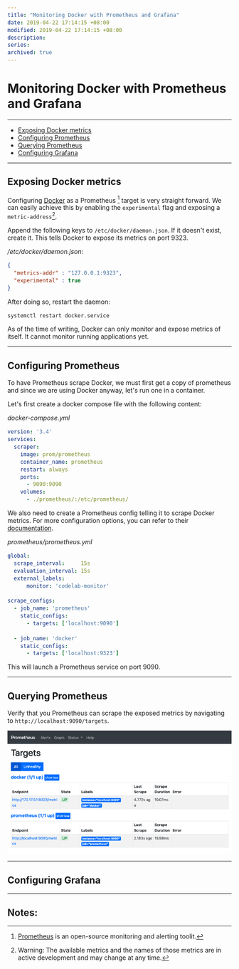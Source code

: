 ```yaml
---
title: "Monitoring Docker with Prometheus and Grafana"
date: 2019-04-22 17:14:15 +08:00
modified: 2019-04-22 17:14:15 +08:00
description:
series:
archived: true
---
```


# Monitoring Docker with Prometheus and Grafana

___


- [Exposing Docker metrics](#exposing-docker-metrics)
- [Configuring Prometheus](#configuring-prometheus)
- [Querying Prometheus](#querying-prometheus)
- [Configuring Grafana](#configuring-grafana)


___

## Exposing Docker metrics


Configuring [Docker](https://www.docker.com) as a Prometheus [^1] target is very straight forward. We can easily achieve this by enabling the `experimental` flag and exposing a `metric-address`[^2].

Append the following keys to `/etc/docker/daemon.json`. If it doesn't exist, create it. This tells Docker to expose its metrics on port 9323.


*/etc/docker/daemon.json:*
```json
{
  "metrics-addr" : "127.0.0.1:9323",
  "experimental" : true
}
```

After doing so, restart the  daemon:
```sh
systemctl restart docker.service
```


As of the time of writing, Docker can only monitor and expose metrics of itself. It cannot monitor running applications yet.

___

## Configuring Prometheus


To have Prometheus scrape Docker, we must first get a copy of prometheus and since we are using Docker anyway, let's run one in a container.

Let's first create a docker compose file with the following content:


*docker-compose.yml*
```yml
version: '3.4'
services:
  scraper:
    image: prom/prometheus
    container_name: prometheus
    restart: always
    ports:
      - 9090:9090
    volumes:
      - ./prometheus/:/etc/prometheus/
```


We also need to create a Prometheus config telling it to scrape Docker metrics. For more configuration options, you can refer to their [documentation](https://prometheus.io/docs/prometheus/latest/configuration/configuration/).

*prometheus/prometheus.yml*
```yml
global:
  scrape_interval:     15s
  evaluation_interval: 15s
  external_labels:
      monitor: 'codelab-monitor'

scrape_configs:
  - job_name: 'prometheus'
    static_configs:
      - targets: ['localhost:9090']

  - job_name: 'docker'
    static_configs:
      - targets: ['localhost:9323']
```

This will launch a Prometheus service on port 9090.


___

## Querying Prometheus

Verify that you Prometheus can scrape the exposed metrics by navigating to `http://localhost:9090/targets`.

![alt text](/assets/img/prometheus-targets.png "Logo Title Text 1")

___

## Configuring Grafana

___

## Notes:
[^1]: [Prometheus](https://prometheus.io/) is an open-source monitoring and alerting toolit.
[^2]: Warning: The available metrics and the names of those metrics are in active development and may change at any time.
